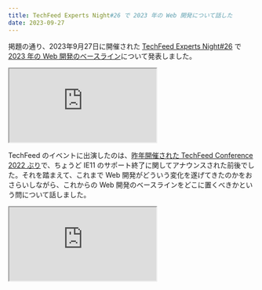 ```yaml
---
title: TechFeed Experts Night#26 で 2023 年の Web 開発について話した
date: 2023-09-27
---
```


掲題の通り、2023年9月27日に開催された [TechFeed Experts Night#26](https://techfeed.io/events/techfeed-experts-night-26) で [2023 年の Web 開発のベースライン](https://1000ch.github.io/slides/web-development-baseline-2023/)について発表しました。

<iframe loading="lazy" class="dropshadow" src="https://1000ch.github.io/slides/web-development-baseline-2023/"></iframe>

TechFeed のイベントに出演したのは、[昨年開催された TechFeed Conference 2022 ぶり](/posts/2022/techfeed-conference-2022/)で、ちょうど IE11 のサポート終了に関してアナウンスされた前後でした。それを踏まえて、これまで Web 開発がどういう変化を遂げてきたのかをおさらいしながら、これからの Web 開発のベースラインをどこに置くべきかという問について話しました。

<iframe loading="lazy" src="https://www.youtube.com/embed/Q0dX-hzr3QI?si=AYXfkIARQNxvjC_j" title="YouTube video player" allow="accelerometer; autoplay; clipboard-write; encrypted-media; gyroscope; picture-in-picture; web-share" allowfullscreen></iframe>
